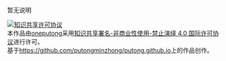 
暂无说明

 <a rel="license" href="http://creativecommons.org/licenses/by-nc-nd/4.0/"><img alt="知识共享许可协议" style="border-width:0"
      src="https://i.creativecommons.org/l/by-nc-nd/4.0/88x31.png" /></a><br />本作品由<a
    xmlns:cc="http://creativecommons.org/ns#" href="https://github.com/putongminzhong/putong.github.io"
    property="cc:attributionName" rel="cc:attributionURL">oneputong</a>采用<a rel="license"
    href="http://creativecommons.org/licenses/by-nc-nd/4.0/">知识共享署名-非商业性使用-禁止演绎 4.0 国际许可协议</a>进行许可。<br />基于<a
    xmlns:dct="http://purl.org/dc/terms/" href="https://github.com/putongminzhong/putong.github.io"
    rel="dct:source">https://github.com/putongminzhong/putong.github.io</a>上的作品创作。